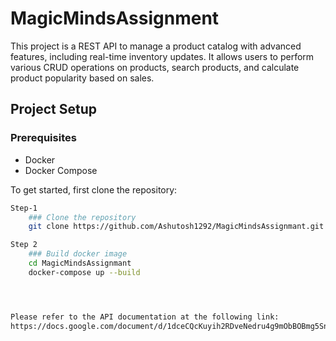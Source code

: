 # MagicMindsAssignment

This project is a REST API to manage a product catalog with advanced features, including real-time inventory updates. It allows users to perform various CRUD operations on products, search products, and calculate product popularity based on sales.

## Project Setup

### Prerequisites

- Docker
- Docker Compose



To get started, first clone the repository:

```bash
Step-1
    ### Clone the repository
    git clone https://github.com/Ashutosh1292/MagicMindsAssignmant.git

Step 2
    ### Build docker image
    cd MagicMindsAssignmant
    docker-compose up --build




Please refer to the API documentation at the following link:
https://docs.google.com/document/d/1dceCQcKuyih2RDveNedru4g9mObBOBmg5SnaGJUhHzE/edit?tab=t.0